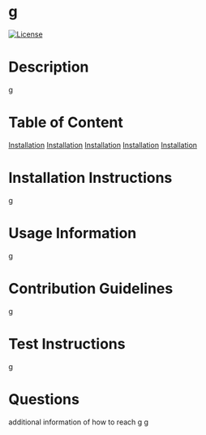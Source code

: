 # g

 [![License](https://img.shields.io/badge/License-Apache%202.0-blue.svg)](https://opensource.org/licenses/Apache-2.0)

  # Description
  
  g
  
  # Table of Content
  
  [Installation](#Installation)
  [Installation](#Usage)
  [Installation](#Contribution)
  [Installation](#Test)
  [Installation](#Questions)
  
  # Installation Instructions
  
  g
  
  # Usage Information
  
  g
  
  # Contribution Guidelines
  
  g
  
  # Test Instructions
  
  g
  
  # Questions
  
  additional information of how to reach
  g g